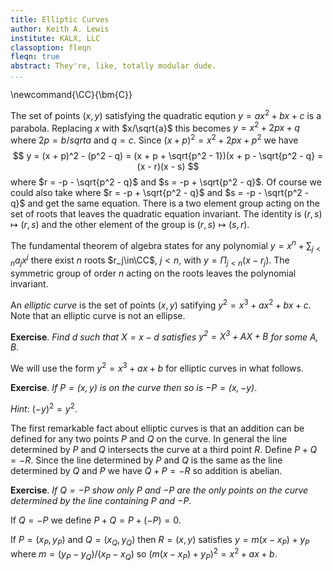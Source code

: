 ```yaml
---
title: Elliptic Curves
author: Keith A. Lewis
institute: KALX, LLC
classoption: fleqn
fleqn: true
abstract: They're, like, totally modular dude.
...
```


\newcommand{\CC}{\bm{C}}

The set of points $(x,y)$ satisfying the quadratic eqution $y = ax^2 + bx + c$ is a parabola.
Replacing $x$ with $x/\sqrt{a}$ this becomes $y = x^2 + 2px + q$
where $2p = b/sqrt{a}$ and $q = c$.
Since $(x + p)^2 = x^2 + 2px + p^2$ we have
$$
y = (x + p)^2 - (p^2 - q) = (x + p + \sqrt{p^2 - 1})(x + p - \sqrt{p^2 - q} = (x - r)(x - s)
$$
where $r = -p - \sqrt{p^2 - q}$ and $s = -p + \sqrt{p^2 - q}$.
Of course we could also take
where $r = -p + \sqrt{p^2 - q}$ and $s = -p - \sqrt{p^2 - q}$ and get the same equation.
There is a two element group acting on the set of roots that leaves the quadratic equation
invariant. The identity is $(r,s)\mapsto (r,s)$ and the other element of the group
is $(r,s)\mapsto (s,r)$.

The fundamental theorem of algebra states for any polynomial $y = x^n + \sum_{j<n} a_j x^j$
there exist $n$ roots $r_j\in\CC$, $j < n$, with $y = \Pi_{j<n} (x - r_j)$.
The symmetric group of order $n$ acting on the roots leaves the polynomial invariant.

An _elliptic curve_ is the set of points $(x,y)$ satifying $y^2 = x^3 + a x^2 + b x + c$.
Note that an elliptic curve is not an ellipse.

__Exercise__. _Find $d$ such that $X = x - d$ satisfies $y^2 = X^3 + AX + B$ for some $A,B$_.

We will use the form $y^2 = x^3 + ax + b$ for elliptic curves in what follows.

__Exercise__. _If $P = (x,y)$ is on the curve then so is $-P = (x, -y)$_. 

_Hint_: $(-y)^2 = y^2$.

The first remarkable fact about elliptic curves is that an addition can be defined for
any two points $P$ and $Q$ on the curve. In general the line determined by $P$ and $Q$
intersects the curve at a third point $R$. Define $P + Q = -R$. Since the line
determined by $P$ and $Q$ is the same as the line determined by $Q$ and $P$
we have $Q + P = -R$ so addition is abelian.

__Exercise__. _If $Q = -P$ show only $P$ and $-P$ are the only points on the curve
determined by the line containing $P$ and $-P$_.

If $Q = -P$ we define $P + Q = P + (-P) = 0$.

If $P = (x_P,y_P)$ and $Q = (x_Q,y_Q)$ then $R = (x,y)$ satisfies
$y = m(x - x_P) + y_P$ where $m = (y_P - y_Q)/(x_P - x_Q)$ so
$(m(x - x_P) + y_P)^2 = x^2 + ax + b$.
